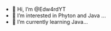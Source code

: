 - 👋 Hi, I’m @Edw4rdYT
- 👀 I’m interested in Phyton and Java ...
- 🌱 I’m currently learning Java...

<!---
Edw4rdYT/Edw4rdYT is a ✨ special ✨ repository because its `README.md` (this file) appears on your GitHub profile.
You can click the Preview link to take a look at your changes.
--->
